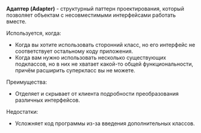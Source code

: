 **Адаптер (Adapter)** - структурный паттерн проектирования, который позволяет объектам с несовместимыми интерфейсами работать вместе.

Используется, когда:
+ Когда вы хотите использовать сторонний класс, но его интерфейс не соответствует остальному коду приложения.
+ Когда вам нужно использовать несколько существующих подклассов, но в них не хватает какой-то общей функциональности, 
причём расширить суперкласс вы не можете.

Преимущества:
+ Отделяет и скрывает от клиента подробности преобразования различных интерфейсов.

Недостатки:
+ Усложняет код программы из-за введения дополнительных классов.
